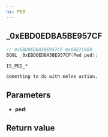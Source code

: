 ```yaml
---
ns: PED
---
```

## _0xEBD0EDBA5BE957CF

```c
// 0xEBD0EDBA5BE957CF 0x9BE7C860
BOOL _0xEBD0EDBA5BE957CF(Ped ped);
```

```
IS_PED_*

Something to do with melee action.
```

## Parameters
* **ped**: 

## Return value
